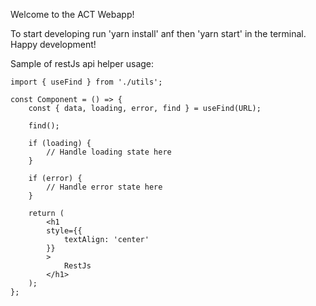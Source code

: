 Welcome to the ACT Webapp!

To start developing run 'yarn install' anf then 'yarn start' in the terminal. Happy development!

Sample of restJs api helper usage:

    import { useFind } from './utils';

    const Component = () => {
        const { data, loading, error, find } = useFind(URL);

        find();

        if (loading) {
            // Handle loading state here
        }

        if (error) {
            // Handle error state here
        }

        return (
            <h1
            style={{
                textAlign: 'center'
            }}
            >
                RestJs
            </h1>
        );
    };

